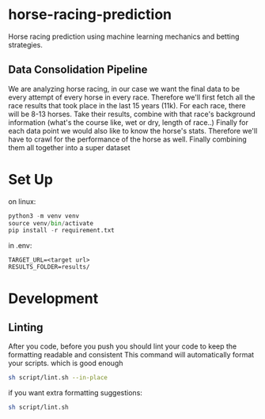 # horse-racing-prediction
Horse racing prediction using machine learning mechanics and betting strategies.

## Data Consolidation Pipeline
We are analyzing horse racing, in our case we want the final data to be every attempt of every horse in every race.
Therefore we'll first fetch all the race results that took place in the last 15 years (11k). For each race, there will be 8-13 horses.
Take their results, combine with that race's background information (what's the course like, wet or dry, length of race..)
Finally for each data point we would also like to know the horse's stats. Therefore we'll have to crawl for the performance of the horse as well.
Finally combining them all together into a super dataset


# Set Up

on linux:
```python
python3 -m venv venv
source venv/bin/activate
pip install -r requirement.txt
```

in .env:
```
TARGET_URL=<target url>
RESULTS_FOLDER=results/
```

# Development

## Linting
After you code, before you push you should lint your code to keep the formatting readable and consistent
This command will automatically format your scripts. which is good enough
```bash
sh script/lint.sh --in-place
```
if you want extra formatting suggestions:
```bash
sh script/lint.sh
```
